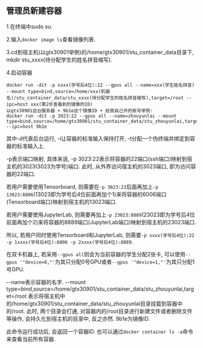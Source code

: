 ## 管理员新建容器
1.在终端中sudo su.

2.输入```docker image ls```查看镜像列表.

3.cd到宿主机(以gtx30901举例)的/home/gtx30901/stu_container_data目录下, mkdir stu_xxxx(待分配学生的姓名拼音缩写).

4.启动容器
```none
docker run -dit -p xxxx(学号后4位):22 --gpus all --name=xxx(学生姓名拼音) --mount type=bind,source=/home/xxx(机器名)/stu_container_data/stu_xxxx(待分配学生的姓名拼音缩写),target=/root --ipc=host xxx(第2步查看到的镜像的ID)
以gtx30901这台服务器 + 9b1e这个镜像ID + 给我自己开的账号举例:
docker run -dit -p 3023:22 --gpus all --name=zhouyunlai --mount type=bind,source=/home/gtx30901/stu_container_data/stu_zhouyunlai,target=/root --ipc=host 9b1e
```
其中-d代表后台运行, -i让容器的标准输⼊保持打开, -t分配⼀个伪终端并绑定到容器的标准输⼊上.

-p表示端口映射, 具体来说, -p 3023:22表示将容器的22端口(ssh端口)映射到宿主机的3023(3023为学号)端口.
此时, 从外界访问宿主机的3023端口, 即为访问容器的22端口. 

若用户需要使用Tensorboard, 则需要在```-p 3023:22```后面再加上```-p 13023:6006```(13023即为学号后4位前面再加个1)来将容器的6006端口(Tensorboard端口)映射到宿主机的13023端口.

若用户需要使用JupyterLab, 则需要再加上```-p 23023:8889```(23023即为学号后4位前面再加个2)来将容器的8889端口(JupyterLab端口)映射到宿主机的23023端口.

所以, 若用户同时使用Tensorboard和JupyterLab, 则需要```-p xxxx(学号后4位):22 -p 1xxxx(学号后4位):6006 -p 2xxxx(学号后4位):8889```.

在双卡机器上, 若采用```--gpus all```则会为当前容器的学生分配2张卡, 可以使用```--gpus '"device=0,"'```为其只分配0号GPU或者```--gpus '"device=1,"'```为其只分配1号GPU.

--name表示容器的名字. --mount type=bind,source=/home/gtx30901/stu_container_data/stu_zhouyunlai,target=/root
表示将宿主机中的/home/gtx30901/stu_container_data/stu_zhouyunlai目录挂载到容器中的/root.
此时, 两个目录会打通, 对容器内的/root目录进行新建文件或者删除文件等操作, 会持久化到宿主机的目录中, 反之亦然.
9b1e为镜像ID.

此命令运行成功后, 会返回一个容器ID. 也可以通过```docker container ls -a```命令来查看当前所有容器.
